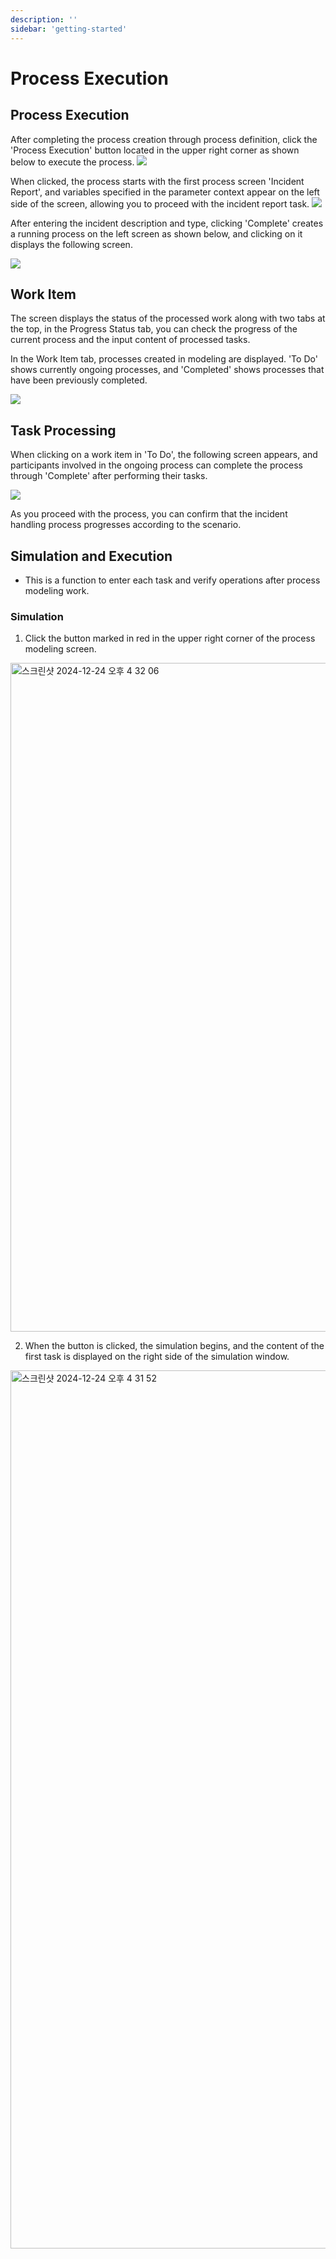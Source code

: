 ```yaml
---
description: ''
sidebar: 'getting-started'
---
```

# Process Execution

## Process Execution

After completing the process creation through process definition, click the 'Process Execution' button located in the upper right corner as shown below to execute the process.
![](../../uengine-image/1-17-process-start.png)
 
When clicked, the process starts with the first process screen 'Incident Report', and variables specified in the parameter context appear on the left side of the screen, allowing you to proceed with the incident report task.
![](../../uengine-image/1-12-process-start.png)

After entering the incident description and type, clicking 'Complete' creates a running process on the left screen as shown below, and clicking on it displays the following screen.

![](../../uengine-image/1-13-process-monitoring.png)

## Work Item
The screen displays the status of the processed work along with two tabs at the top,
in the Progress Status tab, you can check the progress of the current process and the input content of processed tasks.

In the Work Item tab, processes created in modeling are displayed. 'To Do' shows currently ongoing processes, and 'Completed' shows processes that have been previously completed.

![](../../uengine-image/1-14-Todo.png)

## Task Processing
When clicking on a work item in 'To Do', the following screen appears, and participants involved in the ongoing process can complete the process through 'Complete' after performing their tasks.

![](../../uengine-image/1-15-workitem.png)

As you proceed with the process, you can confirm that the incident handling process progresses according to the scenario.


## Simulation and Execution
- This is a function to enter each task and verify operations after process modeling work.

### Simulation
1. Click the button marked in red in the upper right corner of the process modeling screen.
<img width="1070" alt="스크린샷 2024-12-24 오후 4 32 06" src="https://github.com/user-attachments/assets/5efe5acd-4380-4bc3-9e55-40f057994310" />

2. When the button is clicked, the simulation begins, and the content of the first task is displayed on the right side of the simulation window.
<img width="1405" alt="스크린샷 2024-12-24 오후 4 31 52" src="https://github.com/user-attachments/assets/dd1bc459-29f3-4b0e-a76f-b86f356dd3d4" />

